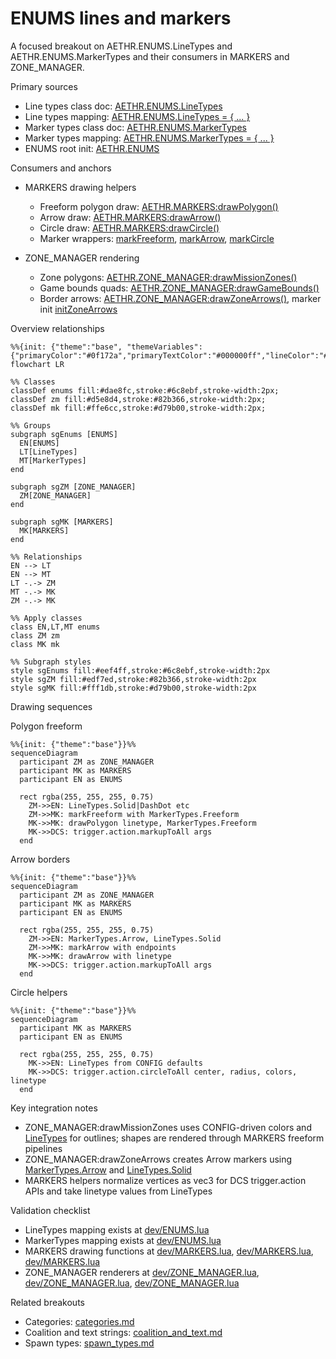 # ENUMS lines and markers

A focused breakout on AETHR.ENUMS.LineTypes and AETHR.ENUMS.MarkerTypes and their consumers in MARKERS and ZONE_MANAGER.

Primary sources

- Line types class doc: [AETHR.ENUMS.LineTypes](../../dev/ENUMS.lua:137)
- Line types mapping: [AETHR.ENUMS.LineTypes = { ... }](../../dev/ENUMS.lua:452)
- Marker types class doc: [AETHR.ENUMS.MarkerTypes](../../dev/ENUMS.lua:146)
- Marker types mapping: [AETHR.ENUMS.MarkerTypes = { ... }](../../dev/ENUMS.lua:461)
- ENUMS root init: [AETHR.ENUMS](../../dev/ENUMS.lua:337)

Consumers and anchors

- MARKERS drawing helpers
  - Freeform polygon draw: [AETHR.MARKERS:drawPolygon()](../../dev/MARKERS.lua:85)
  - Arrow draw: [AETHR.MARKERS:drawArrow()](../../dev/MARKERS.lua:176)
  - Circle draw: [AETHR.MARKERS:drawCircle()](../../dev/MARKERS.lua:269)
  - Marker wrappers: [markFreeform](../../dev/MARKERS.lua:43), [markArrow](../../dev/MARKERS.lua:138), [markCircle](../../dev/MARKERS.lua:229)

- ZONE_MANAGER rendering
  - Zone polygons: [AETHR.ZONE_MANAGER:drawMissionZones()](../../dev/ZONE_MANAGER.lua:980)
  - Game bounds quads: [AETHR.ZONE_MANAGER:drawGameBounds()](../../dev/ZONE_MANAGER.lua:929)
  - Border arrows: [AETHR.ZONE_MANAGER:drawZoneArrows()](../../dev/ZONE_MANAGER.lua:1025), marker init [initZoneArrows](../../dev/ZONE_MANAGER.lua:1075)

Overview relationships

```mermaid
%%{init: {"theme":"base", "themeVariables":{"primaryColor":"#0f172a","primaryTextColor":"#000000ff","lineColor":"#94a3b8","fontSize":"12px"}}}%%
flowchart LR

%% Classes
classDef enums fill:#dae8fc,stroke:#6c8ebf,stroke-width:2px;
classDef zm fill:#d5e8d4,stroke:#82b366,stroke-width:2px;
classDef mk fill:#ffe6cc,stroke:#d79b00,stroke-width:2px;

%% Groups
subgraph sgEnums [ENUMS]
  EN[ENUMS]
  LT[LineTypes]
  MT[MarkerTypes]
end

subgraph sgZM [ZONE_MANAGER]
  ZM[ZONE_MANAGER]
end

subgraph sgMK [MARKERS]
  MK[MARKERS]
end

%% Relationships
EN --> LT
EN --> MT
LT -.-> ZM
MT -.-> MK
ZM -.-> MK

%% Apply classes
class EN,LT,MT enums
class ZM zm
class MK mk

%% Subgraph styles
style sgEnums fill:#eef4ff,stroke:#6c8ebf,stroke-width:2px
style sgZM fill:#edf7ed,stroke:#82b366,stroke-width:2px
style sgMK fill:#fff1db,stroke:#d79b00,stroke-width:2px
```

Drawing sequences

Polygon freeform

```mermaid
%%{init: {"theme":"base"}}%%
sequenceDiagram
  participant ZM as ZONE_MANAGER
  participant MK as MARKERS
  participant EN as ENUMS

  rect rgba(255, 255, 255, 0.75)
    ZM->>EN: LineTypes.Solid|DashDot etc
    ZM->>MK: markFreeform with MarkerTypes.Freeform
    MK->>MK: drawPolygon linetype, MarkerTypes.Freeform
    MK->>DCS: trigger.action.markupToAll args
  end
```

Arrow borders

```mermaid
%%{init: {"theme":"base"}}%%
sequenceDiagram
  participant ZM as ZONE_MANAGER
  participant MK as MARKERS
  participant EN as ENUMS

  rect rgba(255, 255, 255, 0.75)
    ZM->>EN: MarkerTypes.Arrow, LineTypes.Solid
    ZM->>MK: markArrow with endpoints
    MK->>MK: drawArrow with linetype
    MK->>DCS: trigger.action.markupToAll args
  end
```

Circle helpers

```mermaid
%%{init: {"theme":"base"}}%%
sequenceDiagram
  participant MK as MARKERS
  participant EN as ENUMS

  rect rgba(255, 255, 255, 0.75)
    MK->>EN: LineTypes from CONFIG defaults
    MK->>DCS: trigger.action.circleToAll center, radius, colors, linetype
  end
```

Key integration notes

- ZONE_MANAGER:drawMissionZones uses CONFIG-driven colors and [LineTypes](../../dev/ENUMS.lua:452) for outlines; shapes are rendered through MARKERS freeform pipelines
- ZONE_MANAGER:drawZoneArrows creates Arrow markers using [MarkerTypes.Arrow](../../dev/ENUMS.lua:461) and [LineTypes.Solid](../../dev/ENUMS.lua:452)
- MARKERS helpers normalize vertices as vec3 for DCS trigger.action APIs and take linetype values from LineTypes

Validation checklist

- LineTypes mapping exists at [dev/ENUMS.lua](../../dev/ENUMS.lua:452)
- MarkerTypes mapping exists at [dev/ENUMS.lua](../../dev/ENUMS.lua:461)
- MARKERS drawing functions at [dev/MARKERS.lua](../../dev/MARKERS.lua:85), [dev/MARKERS.lua](../../dev/MARKERS.lua:176), [dev/MARKERS.lua](../../dev/MARKERS.lua:269)
- ZONE_MANAGER renderers at [dev/ZONE_MANAGER.lua](../../dev/ZONE_MANAGER.lua:929), [dev/ZONE_MANAGER.lua](../../dev/ZONE_MANAGER.lua:980), [dev/ZONE_MANAGER.lua](../../dev/ZONE_MANAGER.lua:1025)

Related breakouts

- Categories: [categories.md](./categories.md)
- Coalition and text strings: [coalition_and_text.md](./coalition_and_text.md)
- Spawn types: [spawn_types.md](./spawn_types.md)
